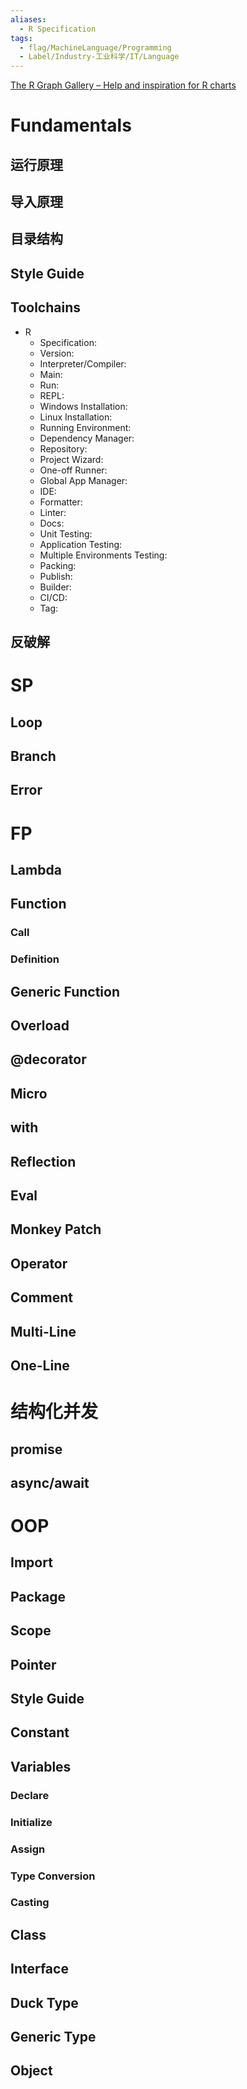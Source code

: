 ```yaml
---
aliases:
  - R Specification
tags:
  - flag/MachineLanguage/Programming
  - Label/Industry-工业科学/IT/Language
---
```


[The R Graph Gallery – Help and inspiration for R charts](https://r-graph-gallery.com/)

# Fundamentals

## 运行原理

## 导入原理

## 目录结构

## Style Guide

## Toolchains

- R
    - Specification:
    - Version:
    - Interpreter/Compiler:
    - Main:
    - Run:
    - REPL:
    - Windows Installation:
    - Linux Installation:
    - Running Environment:
    - Dependency Manager:
    - Repository:
    - Project Wizard:
    - One-off Runner:
    - Global App Manager:
    - IDE:
    - Formatter:
    - Linter:
    - Docs:
    - Unit Testing:
    - Application Testing:
    - Multiple Environments Testing:
    - Packing:
    - Publish:
    - Builder:
    - CI/CD:
    - Tag:

## 反破解


# SP

## Loop
## Branch
## Error


# FP

## Lambda
## Function
### Call
### Definition
## Generic Function
## Overload
## @decorator

## Micro

## with
## Reflection
## Eval
## Monkey Patch
## Operator

## Comment
## Multi-Line
## One-Line



# 结构化并发

## promise
## async/await

# OOP

## Import
## Package
## Scope
## Pointer

## Style Guide

## Constant
## Variables
### Declare
### Initialize
### Assign
### Type Conversion
### Casting
## Class
## Interface
## Duck Type
## Generic Type
## Object



